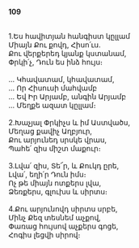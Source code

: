 **109**

\
1.Ես հավիտյան հանգիստ կըլլամ\
Միայն Քու քովդ, Հիսո՛ւս.\
Քու վերքերեդ կյանք կստանամ,\
Փրկի՛չ, Դուն ես ինձ հույս։\
\
 ... Կհավատամ, կհավատամ,\
 ... Որ Հիսուսի մահվամբ\
 ... Եվ Իր Արյամբ, անգին Արյամբ\
 ... Մեղքե ազատ կըլլամ։\
\
2.Խաչյալ Փրկիչս և իմ Աստվածս,\
Մեղաց քավիչ Աղբյուր,\
Քու արյունեդ սրսկե վրաս,\
Պահե՛ զիս միշտ մաքուր։\
\
3.Լվա՛ զիս, Տե՜ր, և Քուկդ ըրե,\
Լվա՛, եղի՛ր Դուն իմս։\
Ոչ թե միայն ոտքերս լվա,\
Ձեռքերս, գլուխս և սիրտս։\
\
4.Քու արյունովդ սիրտս սրբե,\
Մինչ Քեզ տեսնեմ աչքով,\
Փառաց հույսով աչքերս գոցե,\
Հոգիս լեցվի սիրով։
